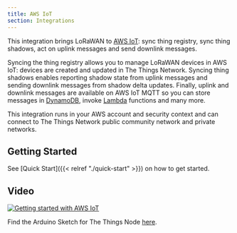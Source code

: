 ```yaml
---
title: AWS IoT
section: Integrations
---
```


This integration brings LoRaWAN to [AWS IoT](https://aws.amazon.com/iot/): sync thing registry, sync thing shadows, act on uplink messages and send downlink messages.

Syncing the thing registry allows you to manage LoRaWAN devices in AWS IoT: devices are created and updated in The Things Network. Syncing thing shadows enables reporting shadow state from uplink messages and sending downlink messages from shadow delta updates. Finally, uplink and downlink messages are available on AWS IoT MQTT so you can store messages in [DynamoDB](https://aws.amazon.com/dynamodb/), invoke [Lambda](https://aws.amazon.com/lambda/) functions and many more.

This integration runs in your AWS account and security context and can connect to The Things Network public community network and private networks.

## Getting Started

See [Quick Start]({{< relref "./quick-start" >}}) on how to get started.


## Video

[![Getting started with AWS IoT](https://img.youtube.com/vi/XuMv258g1kY/0.jpg)](https://www.youtube.com/watch?v=XuMv258g1kY)

Find the Arduino Sketch for The Things Node [here](https://github.com/TheThingsNetwork/docs/blob/master/_content/applications/aws/AWS-The-Things-Node.ino).
